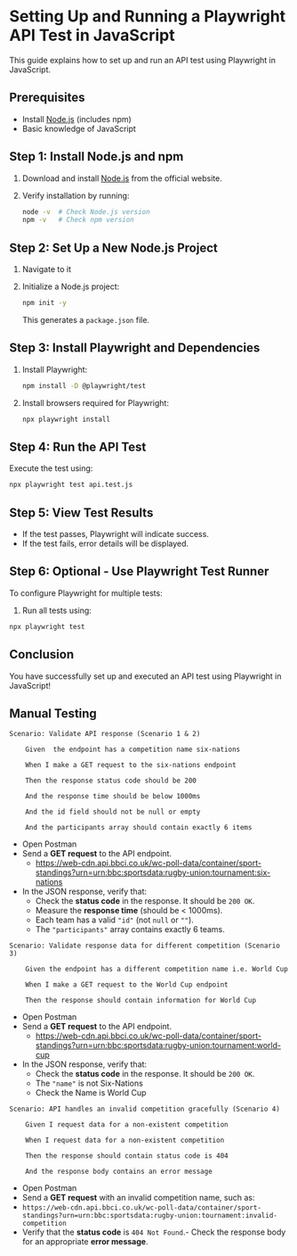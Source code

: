 # Setting Up and Running a Playwright API Test in JavaScript

This guide explains how to set up and run an API test using Playwright in JavaScript.

## Prerequisites

- Install [Node.js](https://nodejs.org/) (includes npm)
- Basic knowledge of JavaScript

## Step 1: Install Node.js and npm

1. Download and install [Node.js](https://nodejs.org/) from the official website.
2. Verify installation by running:

   ```sh
   node -v  # Check Node.js version
   npm -v   # Check npm version
   ```

## Step 2: Set Up a New Node.js Project

1. Navigate to it

2. Initialize a Node.js project:

   ```sh
   npm init -y
   ```

   This generates a `package.json` file.

## Step 3: Install Playwright and Dependencies

1. Install Playwright:

   ```sh
   npm install -D @playwright/test
   ```

2. Install browsers required for Playwright:

   ```sh
   npx playwright install
   ```

## Step 4: Run the API Test

Execute the test using:

```sh
npx playwright test api.test.js
```

## Step 5: View Test Results

- If the test passes, Playwright will indicate success.
- If the test fails, error details will be displayed.

## Step 6: Optional - Use Playwright Test Runner

To configure Playwright for multiple tests:

1.  Run all tests using:

   ```sh
   npx playwright test
   ```

## Conclusion

You have successfully set up and executed an API test using Playwright in JavaScript!


## Manual Testing
```gherkin
Scenario: Validate API response (Scenario 1 & 2)

    Given  the endpoint has a competition name six-nations

    When I make a GET request to the six-nations endpoint

    Then the response status code should be 200

    And the response time should be below 1000ms

    And the id field should not be null or empty

    And the participants array should contain exactly 6 items
```
- Open Postman
- Send a **GET request** to the API endpoint.
  - https://web-cdn.api.bbci.co.uk/wc-poll-data/container/sport-standings?urn=urn:bbc:sportsdata:rugby-union:tournament:six-nations
- In the JSON response, verify that:
  -   Check the **status code** in the response. It should be `200 OK`.
  -  Measure the **response time** (should be < 1000ms).
  -   Each team has a valid `"id"` (not `null` or `""`).
  -   The `"participants"` array contains exactly 6 teams.
```gherkin
Scenario: Validate response data for different competition (Scenario 3)

    Given the endpoint has a different competition name i.e. World Cup

    When I make a GET request to the World Cup endpoint

    Then the response should contain information for World Cup
```
- Open Postman
- Send a **GET request** to the API endpoint.
  - https://web-cdn.api.bbci.co.uk/wc-poll-data/container/sport-standings?urn=urn:bbc:sportsdata:rugby-union:tournament:world-cup
- In the JSON response, verify that:
  -   Check the **status code** in the response. It should be `200 OK`.
  -   The `"name"` is not Six-Nations
  -   Check the Name is World Cup

```gherkin
Scenario: API handles an invalid competition gracefully (Scenario 4)

    Given I request data for a non-existent competition

    When I request data for a non-existent competition

    Then the response should contain status code is 404

    And the response body contains an error message
```
- Open Postman
- Send a **GET request** with an invalid competition name, such as:
-   `https://web-cdn.api.bbci.co.uk/wc-poll-data/container/sport-standings?urn=urn:bbc:sportsdata:rugby-union:tournament:invalid-competition`
-   Verify that the **status code** is `404 Not Found`.-   Check the response body for an appropriate **error message**.
